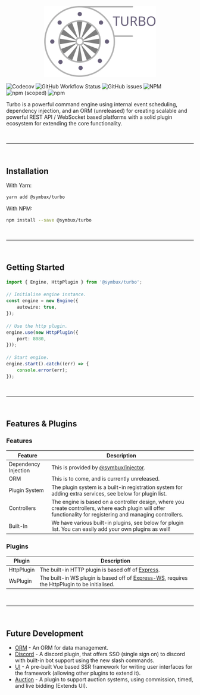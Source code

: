 <p align="center">
	<a href="#">
		<img width="300" src="https://raw.githubusercontent.com/Symbux/Turbo/master/logo.svg">
	</a>
</p>


![Codecov](https://img.shields.io/codecov/c/github/Symbux/Turbo)
![GitHub Workflow Status](https://img.shields.io/github/workflow/status/Symbux/Turbo/Build)
![GitHub issues](https://img.shields.io/github/issues/Symbux/Turbo)
![NPM](https://img.shields.io/npm/l/@symbux/Turbo)
![npm (scoped)](https://img.shields.io/npm/v/@symbux/Turbo)
![npm](https://img.shields.io/npm/dw/@symbux/Turbo)

Turbo is a powerful command engine using internal event scheduling, dependency injection, and an ORM (unreleased) for creating scalable and powerful REST API / WebSocket based platforms with a solid plugin ecosystem for extending the core functionality.

<br>

---

<br>

## Installation

With Yarn:
```bash
yarn add @symbux/turbo
```

With NPM:
```bash
npm install --save @symbux/turbo
```

<br>

---

<br>

## Getting Started

```typescript
import { Engine, HttpPlugin } from '@symbux/turbo';

// Initialise engine instance.
const engine = new Engine({
	autowire: true,
});

// Use the http plugin.
engine.use(new HttpPlugin({
	port: 8080,
}));

// Start engine.
engine.start().catch((err) => {
	console.error(err);
});
```

<br>

---

<br>

## Features & Plugins

### Features

| Feature | Description |
| --- | --- |
| Dependency Injection | This is provided by [@symbux/injector](https://www.npmjs.com/package/@symbux/injector). |
| ORM | This is to come, and is currently unreleased. |
| Plugin System | The plugin system is a built-in registration system for adding extra services, see below for plugin list. |
| Controllers | The engine is based on a controller design, where you create controllers, where each plugin will offer functionality for registering and managing controllers.
| Built-In | We have various built-in plugins, see below for plugin list. You can easily add your own plugins as well! |

### Plugins

| Plugin | Description |
| --- | --- |
| HttpPlugin | The built-in HTTP plugin is based off of [Express](https://www.npmjs.com/package/express). |
| WsPlugin | The built-in WS plugin is based off of [Express-WS](https://www.npmjs.com/package/express-ws), requires the HttpPlugin to be initialised. |

<br>

---

<br>

## Future Development

* [ORM](https://www.npmjs.com/package/@symbux/orm) - An ORM for data management.
* [Discord](#) - A discord plugin, that offers SSO (single sign on) to discord with built-in bot support using the new slash commands.
* [UI](#) - A pre-built Vue based SSR framework for writing user interfaces for the framework (allowing other plugins to extend it).
* [Auction](#) - A plugin to support auction systems, using commission, timed, and live bidding (Extends UI).
